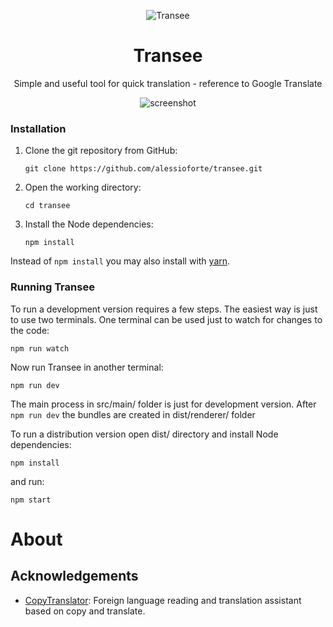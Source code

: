 <div align="center">

![Transee](https://alessioforte.github.io/transee/static/icon_256x256.png)

# Transee

Simple and useful tool for quick translation - reference to Google Translate

![screenshot](https://alessioforte.github.io/transee/static/rainbow.png)

</div>

### Installation

1.  Clone the git repository from GitHub:

        git clone https://github.com/alessioforte/transee.git

2.  Open the working directory:

        cd transee

3.  Install the Node dependencies:

        npm install

Instead of `npm install` you may also install with [yarn](https://github.com/yarnpkg/yarn).

### Running Transee

To run a development version requires a few steps. The easiest way is just to use two
terminals. One terminal can be used just to watch for changes to the code:

    npm run watch

Now run Transee in another terminal:

    npm run dev

The main process in src/main/ folder is just for development version. After `npm run dev` the bundles are created in dist/renderer/ folder

To run a distribution version open dist/ directory and install Node dependencies:

    npm install

and run:

    npm start

# About

## Acknowledgements

- [CopyTranslator](https://github.com/CopyTranslator/CopyTranslator): Foreign language reading and translation assistant based on copy and translate.

